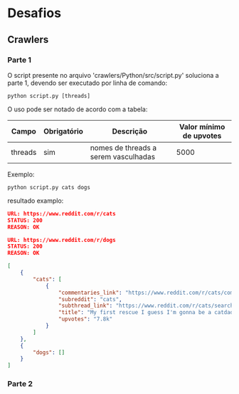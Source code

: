# Desafios

## Crawlers

### Parte 1

O script presente no arquivo 'crawlers/Python/src/script.py' soluciona a parte 1, devendo ser executado por linha de comando:
```Shell
python script.py [threads]
```

O uso pode ser notado de acordo com a tabela:

| Campo       | Obrigatório   | Descrição                               | Valor mínimo de upvotes
| ---         | ---           | ---                                     | ---
| threads     | sim           | nomes de threads a serem vasculhadas    | 5000

Exemplo:
```Shell
python script.py cats dogs
```

resultado examplo:
```json
URL: https://www.reddit.com/r/cats
STATUS: 200
REASON: OK

URL: https://www.reddit.com/r/dogs
STATUS: 200
REASON: OK

[
    {
        "cats": [
            {
                "commentaries_link": "https://www.reddit.com/r/cats/comments/9nitmu/my_first_rescue_i_guess_im_gonna_be_a_catdad/",
                "subreddit": "cats",
                "subthread_link": "https://www.reddit.com/r/cats/search?q=flair_name%253A%2522Cat%2520Picture%2522&restrict_sr=1",
                "title": "My first rescue I guess I'm gonna be a catdad...",
                "upvotes": "7.8k"
            }
        ]
    },
    {
        "dogs": []
    }
]
```

### Parte 2